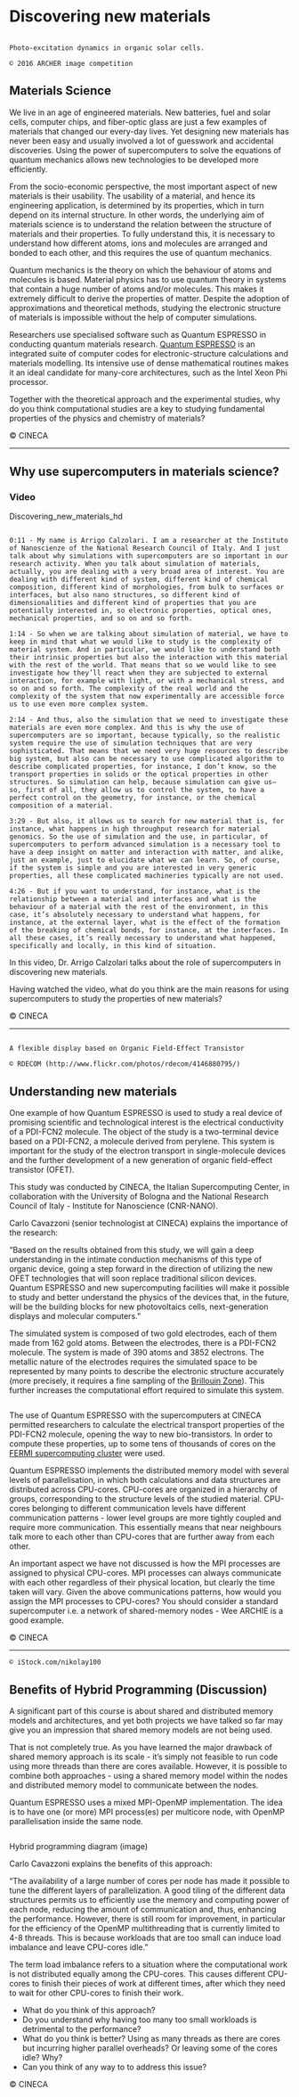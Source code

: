 # Discovering new materials

```{figure} ./images/hero_00a565ef-c294-4b52-902c-f904048bb8ad.jpg

Photo-excitation dynamics in organic solar cells.

© 2016 ARCHER image competition

```

## Materials Science

We live in an age of engineered materials. New batteries, fuel and solar cells, computer chips, and fiber-optic glass are just a few examples of materials that changed our every-day lives. Yet designing new materials has never been easy and usually involved a lot of guesswork and accidental discoveries. Using the power of supercomputers to solve the equations of quantum mechanics allows new technologies to be developed more efficiently.

From the socio-economic perspective, the most important aspect of new materials is their usability. The usability of a material, and hence its engineering application, is determined by its properties, which in turn depend on its internal structure. In other words, the underlying aim of materials science is to understand the relation between the structure of materials and their properties. To fully understand this, it is necessary to understand how different atoms, ions and molecules are arranged and bonded to each other, and this requires the use of quantum mechanics.

Quantum mechanics is the theory on which the behaviour of atoms and molecules is based. Material physics has to use quantum theory in systems that contain a huge number of atoms and/or molecules. This makes it extremely difficult to derive the properties of matter. Despite the adoption of approximations and theoretical methods, studying the electronic structure of materials is impossible without the help of computer simulations.

Researchers use specialised software such as Quantum ESPRESSO in conducting quantum materials research. [Quantum ESPRESSO](http://www.quantum-espresso.org/) is an integrated suite of computer codes for electronic-structure calculations and materials modelling. Its intensive use of dense mathematical routines makes it an ideal candidate for many-core architectures, such as the Intel Xeon Phi processor.

Together with the theoretical approach and the experimental studies, why do you think computational studies are a key to studying fundamental properties of the physics and chemistry of materials?

© CINECA

---

## Why use supercomputers in materials science? 

### Video

Discovering_new_materials_hd

```{solution} Transcript

0:11 - My name is Arrigo Calzolari. I am a researcher at the Instituto of Nanoscienze of the National Research Council of Italy. And I just talk about why simulations with supercomputers are so important in our research activity. When you talk about simulation of materials, actually, you are dealing with a very broad area of interest. You are dealing with different kind of system, different kind of chemical composition, different kind of morphologies, from bulk to surfaces or interfaces, but also nano structures, so different kind of dimensionalities and different kind of properties that you are potentially interested in, so electronic properties, optical ones, mechanical properties, and so on and so forth.

1:14 - So when we are talking about simulation of material, we have to keep in mind that what we would like to study is the complexity of material system. And in particular, we would like to understand both their intrinsic properties but also the interaction with this material with the rest of the world. That means that so we would like to see investigate how they’ll react when they are subjected to external interaction, for example with light, or with a mechanical stress, and so on and so forth. The complexity of the real world and the complexity of the system that now experimentally are accessible force us to use even more complex system.

2:14 - And thus, also the simulation that we need to investigate these materials are even more complex. And this is why the use of supercomputers are so important, because typically, so the realistic system require the use of simulation techniques that are very sophisticated. That means that we need very huge resources to describe big system, but also can be necessary to use complicated algorithm to describe complicated properties, for instance, I don’t know, so the transport properties in solids or the optical properties in other structures. So simulation can help, because simulation can give us– so, first of all, they allow us to control the system, to have a perfect control on the geometry, for instance, or the chemical composition of a material.

3:29 - But also, it allows us to search for new material that is, for instance, what happens in high throughput research for material genomics. So the use of simulation and the use, in particular, of supercomputers to perform advanced simulation is a necessary tool to have a deep insight on matter and interaction with matter, and alike, just an example, just to elucidate what we can learn. So, of course, if the system is simple and you are interested in very generic properties, all these complicated machineries typically are not used.

4:26 - But if you want to understand, for instance, what is the relationship between a material and interfaces and what is the behaviour of a material with the rest of the environment, in this case, it’s absolutely necessary to understand what happens, for instance, at the external layer, what is the effect of the formation of the breaking of chemical bonds, for instance, at the interfaces. In all these cases, it’s really necessary to understand what happened, specifically and locally, in this kind of situation.

```

In this video, Dr. Arrigo Calzolari talks about the role of supercomputers in discovering new materials.

Having watched the video, what do you think are the main reasons for using supercomputers to study the properties of new materials?

© CINECA

---

```{figure} ./images/hero_2b49ff3b-bdca-487e-9723-dcd51bc649b3.jpg

A flexible display based on Organic Field-Effect Transistor

© RDECOM (http://www.flickr.com/photos/rdecom/4146880795/)

```

## Understanding new materials

One example of how Quantum ESPRESSO is used to study a real device of promising scientific and technological interest is the electrical conductivity of a PDI-FCN2 molecule. The object of the study is a two-terminal device based on a PDI-FCN2, a molecule derived from perylene. This system is important for the study of the electron transport in single-molecule devices and the further development of a new generation of organic field-effect transistor (OFET).

This study was conducted by CINECA, the Italian Supercomputing Center, in collaboration with the University of Bologna and the National Research Council of Italy - Institute for Nanoscience (CNR-NANO).

Carlo Cavazzoni (senior technologist at CINECA) explains the importance of the research:

“Based on the results obtained from this study, we will gain a deep understanding in the intimate conduction mechanisms of this type of organic device, going a step forward in the direction of utilizing the new OFET technologies that will soon replace traditional silicon devices. Quantum ESPRESSO and new supercomputing facilities will make it possible to study and better understand the physics of the devices that, in the future, will be the building blocks for new photovoltaics cells, next-generation displays and molecular computers.”

The simulated system is composed of two gold electrodes, each of them made from 162 gold atoms. Between the electrodes, there is a PDI-FCN2 molecule. The system is made of 390 atoms and 3852 electrons. The metallic nature of the electrodes requires the simulated space to be represented by many points to describe the electronic structure accurately (more precisely, it requires a fine sampling of the [Brillouin Zone](https://en.wikipedia.org/wiki/Brillouin_zone)). This further increases the computational effort required to simulate this system.

```{figure} ./images/hero_85c10ac4-765c-418c-b940-d3bbc138948e.png
```

The use of Quantum ESPRESSO with the supercomputers at CINECA permitted researchers to calculate the electrical transport properties of the PDI-FCN2 molecule, opening the way to new bio-transistors. In order to compute these properties, up to some tens of thousands of cores on the [FERMI supercomputing cluster](http://www.hpc.cineca.it/hardware/fermi) were used.

Quantum ESPRESSO implements the distributed memory model with several levels of parallelisation, in which both calculations and data structures are distributed across CPU-cores. CPU-cores are organized in a hierarchy of groups, corresponding to the structure levels of the studied material. CPU-cores belonging to different communication levels have different communication patterns - lower level groups are more tightly coupled and require more communication. This essentially means that near neighbours talk more to each other than CPU-cores that are further away from each other.

An important aspect we have not discussed is how the MPI processes are assigned to physical CPU-cores. MPI processes can always communicate with each other regardless of their physical location, but clearly the time taken will vary. Given the above communications patterns, how would you assign the MPI processes to CPU-cores? You should consider a standard supercomputer i.e. a network of shared-memory nodes - Wee ARCHIE is a good example.

© CINECA

---

```{figure} ./images/hero_c952b5d9-2328-4b4a-b1b0-9733c5f96b15.jpg
© iStock.com/nikolay100
```

## Benefits of Hybrid Programming (Discussion)

A significant part of this course is about shared and distributed memory models and architectures, and yet both projects we have talked so far may give you an impression that shared memory models are not being used.

That is not completely true. As you have learned the major drawback of shared memory approach is its scale - it’s simply not feasible to run code using more threads than there are cores available. However, it is possible to combine both approaches - using a shared memory model within the nodes and distributed memory model to communicate between the nodes.

Quantum ESPRESSO uses a mixed MPI-OpenMP implementation. The idea is to have one (or more) MPI process(es) per multicore node, with OpenMP parallelisation inside the same node.


```{figure} ./images/hero_5ecd9fac-24c3-435a-ad62-0081447ec565.png
```

Hybrid programming diagram (image)

Carlo Cavazzoni explains the benefits of this approach:

“The availability of a large number of cores per node has made it possible to tune the different layers of parallelization. A good tiling of the different data structures permits us to efficiently use the memory and computing power of each node, reducing the amount of communication and, thus, enhancing the performance. However, there is still room for improvement, in particular for the efficiency of the OpenMP multithreading that is currently limited to 4-8 threads. This is because workloads that are too small can induce load imbalance and leave CPU-cores idle.”

The term load imbalance refers to a situation where the computational work is not distributed equally among the CPU-cores. This causes different CPU-cores to finish their pieces of work at different times, after which they need to wait for other CPU-cores to finish their work.

- What do you think of this approach?
- Do you understand why having too many too small workloads is detrimental to the performance?
- What do you think is better? Using as many threads as there are cores but incurring higher parallel overheads? Or leaving some of the cores idle? Why?
- Can you think of any way to to address this issue?

© CINECA
